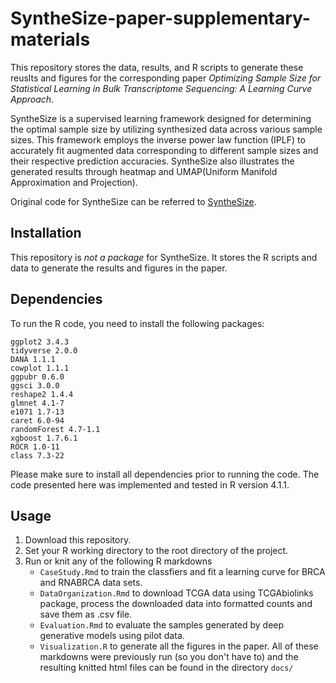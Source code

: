 # SyntheSize-paper-supplementary-materials

This repository stores the data, results, and R scripts to generate these reuslts and figures for the corresponding paper *Optimizing Sample Size for Statistical Learning in Bulk Transcriptome Sequencing: A Learning Curve Approach*.

SyntheSize is a supervised learning framework designed for determining the optimal sample size by utilizing synthesized data across various sample sizes. This framework employs the inverse power law function (IPLF) to accurately fit augmented data corresponding to different sample sizes and their respective prediction accuracies. SyntheSize also illustrates the generated results through heatmap and UMAP(Uniform Manifold Approximation and Projection).

Original code for SyntheSize can be referred to [SyntheSize](https://github.com/LXQin/SyntheSize). 

## Installation

This repository is *not a package* for SyntheSize. 
It stores the R scripts and data to generate the results and figures in the paper.

## Dependencies

To run the R code, you need to install the following packages:

    ggplot2 3.4.3
    tidyverse 2.0.0 
    DANA 1.1.1
    cowplot 1.1.1 
    ggpubr 0.6.0
    ggsci 3.0.0
    reshape2 1.4.4
    glmnet 4.1-7
    e1071 1.7-13 
    caret 6.0-94
    randomForest 4.7-1.1
    xgboost 1.7.6.1
    ROCR 1.0-11
    class 7.3-22
    
Please make sure to install all dependencies prior to running the code. 
The code presented here was implemented and tested in R version 4.1.1.

## Usage

1. Download this repository.
2. Set your R working directory to the root directory of the project.
3. Run or knit any of the following R markdowns
    - `CaseStudy.Rmd` to train the classfiers and fit a learning curve for BRCA and RNABRCA data sets.
    - `DataOrganization.Rmd` to download TCGA data using TCGAbiolinks package, process the downloaded data into formatted counts and save them as .csv file.
    - `Evaluation.Rmd` to evaluate the samples generated by deep generative models using pilot data.
    - `Visualization.R` to generate all the figures in the paper.
All of these markdowns were previously run (so you don't have to) and the resulting knitted html files can be found in the directory `docs/`

